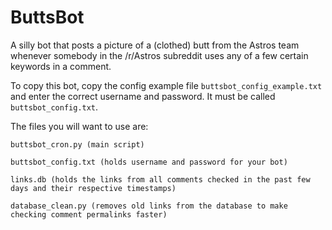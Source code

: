 # ButtsBot
A silly bot that posts a picture of a (clothed) butt from the Astros team whenever somebody in the /r/Astros subreddit uses any of a few certain keywords in a comment.

To copy this bot, copy the config example file `buttsbot_config_example.txt` and enter the correct username and password. It must be called `buttsbot_config.txt`.

The files you will want to use are:
    
    buttsbot_cron.py (main script)
    
    buttsbot_config.txt (holds username and password for your bot)
    
    links.db (holds the links from all comments checked in the past few days and their respective timestamps)
    
    database_clean.py (removes old links from the database to make checking comment permalinks faster)
